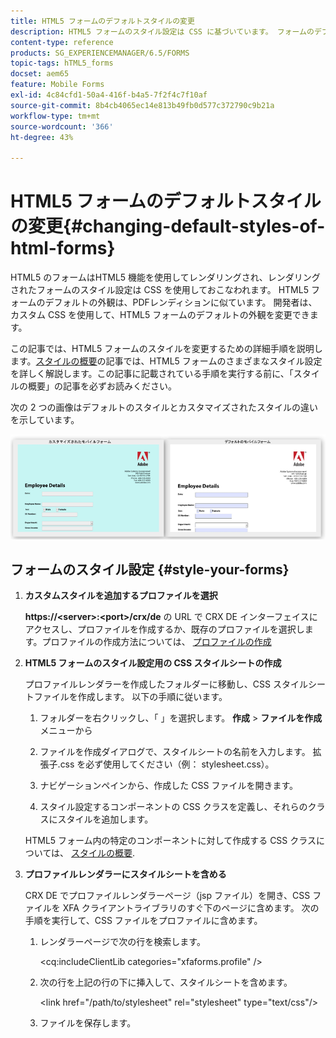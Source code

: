 ```yaml
---
title: HTML5 フォームのデフォルトスタイルの変更
description: HTML5 フォームのスタイル設定は CSS に基づいています。 フォームのデフォルトのスタイルを変更できます。
content-type: reference
products: SG_EXPERIENCEMANAGER/6.5/FORMS
topic-tags: hTML5_forms
docset: aem65
feature: Mobile Forms
exl-id: 4c84cfd1-50a4-416f-b4a5-7f2f4c7f10af
source-git-commit: 8b4cb4065ec14e813b49fb0d577c372790c9b21a
workflow-type: tm+mt
source-wordcount: '366'
ht-degree: 43%

---
```


# HTML5 フォームのデフォルトスタイルの変更{#changing-default-styles-of-html-forms}

HTML5 のフォームはHTML5 機能を使用してレンダリングされ、レンダリングされたフォームのスタイル設定は CSS を使用しておこなわれます。 HTML5 フォームのデフォルトの外観は、PDFレンディションに似ています。 開発者は、カスタム CSS を使用して、HTML5 フォームのデフォルトの外観を変更できます。

この記事では、HTML5 フォームのスタイルを変更するための詳細手順を説明します。[スタイルの概要](/help/forms/using/css-styles.md)の記事では、HTML5 フォームのさまざまなスタイル設定を詳しく解説します。この記事に記載されている手順を実行する前に、「スタイルの概要」の記事を必ずお読みください。

次の 2 つの画像はデフォルトのスタイルとカスタマイズされたスタイルの違いを示しています。

![pictures-002-small](assets/pictures-002-small.png)

## フォームのスタイル設定 {#style-your-forms}

1. **カスタムスタイルを追加するプロファイルを選択**

   **https://&lt;server>:&lt;port>/crx/de** の URL で CRX DE インターフェイスにアクセスし、プロファイルを作成するか、既存のプロファイルを選択します。プロファイルの作成方法については、 [プロファイルの作成](/help/forms/using/custom-profile.md)

1. **HTML5 フォームのスタイル設定用の CSS スタイルシートの作成**

   プロファイルレンダラーを作成したフォルダーに移動し、CSS スタイルシートファイルを作成します。 以下の手順に従います。

   1. フォルダーを右クリックし、「 」を選択します。 **作成** > **ファイルを作成** メニューから

   1. ファイルを作成ダイアログで、スタイルシートの名前を入力します。 拡張子.css を必ず使用してください（例： stylesheet.css）。
   1. ナビゲーションペインから、作成した CSS ファイルを開きます。
   1. スタイル設定するコンポーネントの CSS クラスを定義し、それらのクラスにスタイルを追加します。

   HTML5 フォーム内の特定のコンポーネントに対して作成する CSS クラスについては、 [スタイルの概要](/help/forms/using/css-styles.md).

1. **プロファイルレンダラーにスタイルシートを含める**

   CRX DE でプロファイルレンダラーページ（jsp ファイル）を開き、CSS ファイルを XFA クライアントライブラリのすぐ下のページに含めます。 次の手順を実行して、CSS ファイルをプロファイルに含めます。

   1. レンダラーページで次の行を検索します。

      &lt;cq:includeClientLib categories=&quot;xfaforms.profile&quot; />

   1. 次の行を上記の行の下に挿入して、スタイルシートを含めます。

      &lt;link href=&quot;/path/to/stylesheet&quot; rel=&quot;stylesheet&quot; type=&quot;text/css&quot;/>

   1.  ファイルを保存します。
